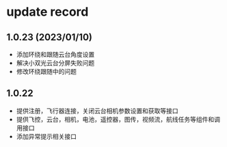 #  update record

## 1.0.23 (2023/01/10)

*   添加环绕和跟随云台角度设置
*   解决小双光云台分屏失败问题
*   修改环绕跟随中的问题


## 1.0.22
*   提供注册，飞行器连接，关闭云台相机参数设置和获取等接口
*   提供飞控，云台，相机，电池，遥控器，图传，视频流，航线任务等组件和调用接口
*   添加异常提示相关接口
